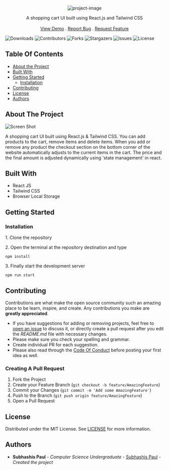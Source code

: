 <br/>

<p align="center"><img src="https://socialify.git.ci/subhashis2204/shopping-cart/image?description=1&amp;descriptionEditable=A%20single%20page%20application%20built%20using%20React%20JS&amp;language=1&amp;name=1&amp;owner=1&amp;pattern=Plus&amp;theme=Light" alt="project-image"></p>

  <p align="center">
    A shopping cart UI built using React.js and Tailwind CSS
    <br/>
    <br/>
    <a href="https://github.com/subhashis2204/shopping-cart">View Demo</a>
    .
    <a href="https://github.com/subhashis2204/shopping-cart/issues">Report Bug</a>
    .
    <a href="https://github.com/subhashis2204/shopping-cart/issues">Request Feature</a>
  </p>
</p>

![Downloads](https://img.shields.io/github/downloads/subhashis2204/shopping-cart/total) ![Contributors](https://img.shields.io/github/contributors/subhashis2204/shopping-cart?color=dark-green) ![Forks](https://img.shields.io/github/forks/subhashis2204/shopping-cart?style=social) ![Stargazers](https://img.shields.io/github/stars/subhashis2204/shopping-cart?style=social) ![Issues](https://img.shields.io/github/issues/subhashis2204/shopping-cart) ![License](https://img.shields.io/github/license/subhashis2204/shopping-cart) 

## Table Of Contents

* [About the Project](#about-the-project)
* [Built With](#built-with)
* [Getting Started](#getting-started)
  * [Installation](#installation)
* [Contributing](#contributing)
* [License](#license)
* [Authors](#authors)

## About The Project

![Screen Shot](https://github.com/subhashis2204/shopping-cart/assets/76895635/826d1164-3cc9-4356-bfcb-02ff02236a7c)

A shopping cart UI built using React.js & Tailwind CSS. You can add products to the cart, remove items and delete items. When you add or remove any product the checkout section on the bottom corner of the website automatically adjusts to the current items in the cart. The price and the final amount is adjusted dynamically using 'state management' in react.

## Built With

* React JS
* Tailwind CSS
* Browser Local Storage

## Getting Started


### Installation

<p>1. Clone the repository</p>

<p>2. Open the terminal at the repository destination and type</p>

```
npm install
```

<p>3. Finally start the development server</p>

```
npm run start
```

## Contributing

Contributions are what make the open source community such an amazing place to be learn, inspire, and create. Any contributions you make are **greatly appreciated**.
* If you have suggestions for adding or removing projects, feel free to [open an issue](https://github.com/subhashis2204/shopping-cart/issues/new) to discuss it, or directly create a pull request after you edit the *README.md* file with necessary changes.
* Please make sure you check your spelling and grammar.
* Create individual PR for each suggestion.
* Please also read through the [Code Of Conduct](https://github.com/subhashis2204/shopping-cart/blob/main/CODE_OF_CONDUCT.md) before posting your first idea as well.

### Creating A Pull Request

1. Fork the Project
2. Create your Feature Branch (`git checkout -b feature/AmazingFeature`)
3. Commit your Changes (`git commit -m 'Add some AmazingFeature'`)
4. Push to the Branch (`git push origin feature/AmazingFeature`)
5. Open a Pull Request

## License

Distributed under the MIT License. See [LICENSE](https://github.com/subhashis2204/shopping-cart/blob/main/LICENSE.md) for more information.

## Authors

* **Subhashis Paul** - *Computer Science Undergraduate* - [Subhashis Paul](https://github.com/subhashis2204) - *Created the project*
